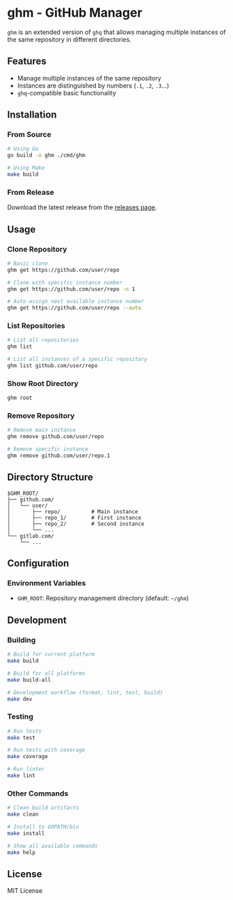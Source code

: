 # ghm - GitHub Manager

`ghm` is an extended version of `ghq` that allows managing multiple instances of the same repository in different directories.

## Features

- Manage multiple instances of the same repository
- Instances are distinguished by numbers (`.1`, `.2`, `.3`...)
- `ghq`-compatible basic functionality

## Installation

### From Source

```bash
# Using Go
go build -o ghm ./cmd/ghm

# Using Make
make build
```

### From Release

Download the latest release from the [releases page](https://github.com/Cassin01/ghm/releases).

## Usage

### Clone Repository

```bash
# Basic clone
ghm get https://github.com/user/repo

# Clone with specific instance number
ghm get https://github.com/user/repo -n 1

# Auto-assign next available instance number
ghm get https://github.com/user/repo --auto
```

### List Repositories

```bash
# List all repositories
ghm list

# List all instances of a specific repository
ghm list github.com/user/repo
```

### Show Root Directory

```bash
ghm root
```

### Remove Repository

```bash
# Remove main instance
ghm remove github.com/user/repo

# Remove specific instance
ghm remove github.com/user/repo.1
```

## Directory Structure

```
$GHM_ROOT/
├── github.com/
│   └── user/
│       ├── repo/          # Main instance
│       ├── repo_1/        # First instance
│       ├── repo_2/        # Second instance
│       └── ...
└── gitlab.com/
    └── ...
```

## Configuration

### Environment Variables

- `GHM_ROOT`: Repository management directory (default: `~/ghm`)

## Development

### Building

```bash
# Build for current platform
make build

# Build for all platforms
make build-all

# Development workflow (format, lint, test, build)
make dev
```

### Testing

```bash
# Run tests
make test

# Run tests with coverage
make coverage

# Run linter
make lint
```

### Other Commands

```bash
# Clean build artifacts
make clean

# Install to GOPATH/bin
make install

# Show all available commands
make help
```

## License

MIT License
